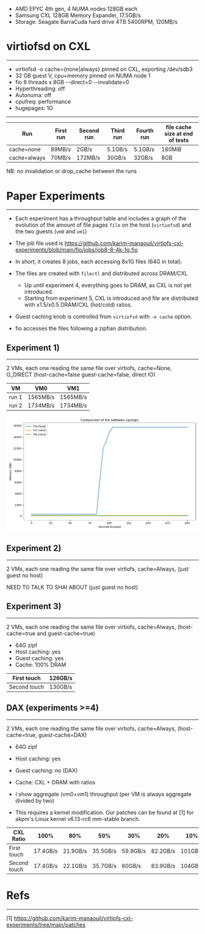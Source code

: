 
- AMD EPYC 4th gen, 4 NUMA nodes 128GB each
- Samsung CXL 128GB Memory Expander, 17.5GB/s
- Storage: Seagate BarraCuda hard drive 4TB 5400RPM, 120MB/s

# virtiofsd on CXL
---
- virtiofsd -o cache={none|always} pinned on CXL, exporting /dev/sdb3
- 32 GB guest V,  cpu+memory pinned on NUMA node 1
- fio 8 threads x 8GB --direct=0 --invalidate=0
- Hyperthreading: off
- Autonuma: off
- cpufreq: performance
- hugepages: 1G
****

| Run          | First run | Second run | Third run | Fourth run | file cache size at end of tests |
| ------------ | --------- | ---------- | --------- | ---------- | ------------------------------- |
| cache=none   | 89MB/s    | 2GB/s      | 5.1GB/s   | 5.1GB/s    | 180MiB                          |
| cache=always | 70MB/s    | 172MB/s    | 30GB/s    | 32GB/s     | 8GB                             |

NB: no invalidation or drop_cache between the runs

# Paper Experiments
---
- Each experiment has a throughput table and includes a graph of the evolution of the amount of file pages `file` on the host (`virtiofsd`) and the two guests (`vm0` and `vm1`) 

- The job file used is https://github.com/karim-manaouil/virtiofs-cxl-experiments/blob/main/fio/jobs/job8-8-4k-1g.fio
- In short, it creates 8 jobs, each accessing 8x1G files (64G in total). 

- The files are created with `filectl` and distributed across DRAM/CXL
    - Up until experiment 4, everything goes to DRAM, as CXL is not yet introduced.
    - Starting from experiment 5, CXL is introduced and file are distributed with x1.5/x0.5 DRAM/CXL (hot/cold) ratios.

- Guest caching knob is controlled from `virtiofsd` with `-o cache` option.

- fio accesses the files following a zipfian distribution.
## Experiment 1)
---
2 VMs, each one reading the same file over virtiofs, cache=None, O_DIRECT (host-cache=false guest-cache=false, direct IO)

| VM    | VM0      | VM1      |
| ----- | -------- | -------- |
| run 1 | 1565MB/s | 1565MB/s |
| run 2 | 1734MB/s | 1734MB/s |

![](exp1.png)

## Experiment 2)
---
2 VMs, each one reading the same file over virtiofs, cache=Always, (just guest no host)

NEED TO TALK TO SHAI ABOUT (just guest no host)

## Experiment 3)
---
2 VMs, each one reading the same file over virtiofs, cache=Always, (host-cache=true and guest-cache=true)
- 64G zipf
- Host caching: yes
- Guest caching: yes
- Cache: 100% DRAM

| First touch  | 126GB/s |
| ------------ | ------- |
| Second touch | 130GB/s |
## DAX (experiments >=4)
---
2 VMs, each one reading the same file over virtiofs, cache=Always, (host-cache=true, guest-cache=DAX)
- 64G zipf
- Host caching: yes
- Guest caching: no (DAX)
- Cache: CXL + DRAM with ratios

- I show aggregate (vm0+vm1) throughput (per VM is always aggregate divided by two)
- This requires a kernel modification. Our patches can be found at [1] for akpm's Linux kernel v6.13-rc6 mm-stable branch.

| CXL Ratio    | 100%     | 80%      | 50%      | 30%      | 20%      | 10%     | 5%      | 0%      |
| ------------ | -------- | -------- | -------- | -------- | -------- | ------- | ------- | ------- |
| First touch  | 17.4GB/s | 21.9GB/s | 35.5GB/s | 59.9GB/s | 82.2GB/s | 101GB/s | 107GB/s | 110GB/s |
| Second touch | 17.4GB/s | 22.1GB/s | 35.7GB/s | 60GB/s   | 83.9GB/s | 104GB/s | 110GB/s | 113GB/s |

# Refs
---
[1] https://github.com/karim-manaouil/virtiofs-cxl-experiments/tree/main/patches